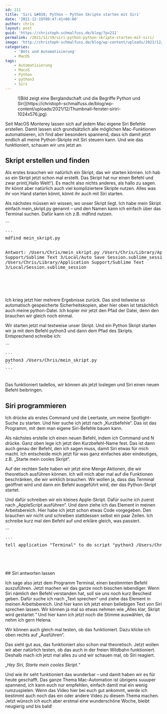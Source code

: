 ```yaml
---
id: 211
title: 'Siri &#038; Python – Python Skripte starten mit Siri'
date: '2021-12-19T09:47:41+00:00'
author: chris
layout: post
guid: 'https://christoph-schmalfuss.de/blog/?p=211'
permalink: /2021/12/19/siri-python-python-skripte-starten-mit-siri/
image: 'http://christoph-schmalfuss.de/blog/wp-content/uploads/2021/12/Thumbnail-fenster-siriri.jpg'
categories:
    - 'Bots und Automatisierung'
    - MacOS
tags:
    - Automatisierung
    - MacoS
    - Python
    - python3
    - Siri
---
```


<figure class="wp-block-image size-large">![Bild zeigt eine Berglandschaft und die Begriffe Python und Siri](https://christoph-schmalfuss.de/blog/wp-content/uploads/2021/12/Thumbnail-fenster-siriri-1024x576.jpg)</figure>Seit MacOS Monterey lassen sich auf jedem Mac eigene Siri Befehle erstellen. Damit lassen sich grundsätzlich alle möglichen Mac-Funktionen automatisieren, ich find aber besonders spannend, dass ich damit jetzt endlich all meine Python-Skripte mit Siri steuern kann. Und wie das funktioniert, schauen wir uns jetzt an.

## Skript erstellen und finden

Als erstes brauchen wir natürlich ein Skript, das wir starten können. Ich hab so ein Skript jetzt schon mal erstellt. Das Skript hat nur einen Befehl und zwar print(‚Hallo Welt!‘). Es macht also nichts anderes, als hallo zu sagen. Ihr könnt aber natürlich auch viel kompliziertere Skripte nutzen. Alles was ihr von Hand starten könnt, könnt ihr auch mit Siri starten.

Als nächstes müssen wir wissen, wo unser Skript liegt. Ich habe mein Skript einfach mein\_skript.py genannt – und den Namen kann ich einfach über das Terminal suchen. Dafür kann ich z.B. mdfind nutzen.

<div class="hcb_wrap">```
<pre class="prism line-numbers lang-bash" data-lang="Bash">```
mdfind mein_skript.py

Antwort:
/Users/Chris/mein_skript.py
/Users/Chris/Library/Application Support/Sublime Text 3/Local/Auto Save Session.sublime_session
/Users/Chris/Library/Application Support/Sublime Text 3/Local/Session.sublime_session
```
```

</div>Ich krieg jetzt hier mehrere Ergebnisse zurück. Das sind teilweise so automatisch gespeicherte Sicherheitskopien, aber hier oben ist tatsächlich auch meine python-Datei. Ich kopier mir jetzt den Pfad der Datei, denn den brauchen wir gleich noch einmal.

Wir starten jetzt mal testweise unser Skript. Und ein Python Skript starten wir ja mit dem Befehl python3 und dann dem Pfad des Skripts. Entsprechend schreibe ich:

<div class="hcb_wrap">```
<pre class="prism line-numbers lang-bash" data-lang="Bash">```
python3 /Users/Chris/mein_skript.py
```
```

</div>Das funktioniert tadellos, wir können als jetzt loslegen und Siri einen neuen Befehl beibringen.

## Siri programmieren

Ich drücke als erstes Command und die Leertaste, um meine Spotlight-Suche zu starten. Und hier suche ich jetzt nach „Kurzbefehle“. Das ist das Programm, mit dem man eigene Siri-Befehle bauen kann.

Als nächstes erstelle ich einen neuen Befehl, indem ich Command und N drücke. Ganz oben lege ich jetzt den Kurzbefehl-Name fest. Das ist dann auch genau der Befehl, den ich sagen muss, damit Siri etwas für mich macht. Ich entscheide mich jetzt für was ganz einfaches aber eindeutiges, z.B. „Starte mein cooles Skript“.

Auf der rechten Seite haben wir jetzt eine Menge Aktionen, die wir theoretisch ausführen können. Ich will mich aber mal auf die Funktionen beschränken, die wir wirklich brauchen. Wir wollen ja, dass das Terminal geöffnet wird und dann ein Befehl ausgeführt wird, der das Python-Skript startet.

Und dafür schreiben wir ein kleines Apple-Skript. Dafür suche ich zuerst nach „AppleScript ausführen“. Und dann ziehe ich das Element in meinen Arbeitsbereich. Hier habe ich jetzt schon etwas Code vorgegeben. Den brauchen wir nicht und schreiben stattdessen selbst ein paar Zeilen. Ich schreibe kurz mal den Befehl auf und erkläre gleich, was passiert.

<div class="hcb_wrap">```
<pre class="prism line-numbers lang-bash" data-lang="Bash">```
tell application "Terminal" to do script "python3 /Users/Chris/mein_skript.py"

```
```

</div>## Siri antworten lassen

Ich sage also jetzt dem Programm Terminal, einen bestimmten Befehl auszuführen. Jetzt machen wir das ganze noch bisschen lebendiger. Wenn Siri nämlich den Befehl verstanden hat, soll sie uns noch kurz Bescheid geben. Dafür suche ich nach „Text sprechen“ und ziehe das Element in meinen Arbeitsbereich. Und hier kann ich jetzt einen beliebigen Text von Siri sprechen lassen. Wir können ja mal so etwas nehmen wie „Alles klar, Skript wird gestartet.“ Und hier kann ich jetzt noch die Stimme auswählen, da nehm ich gern Helena.

Wir können auch gleich mal testen, ob das funktioniert. Dazu klicke ich oben rechts auf „Ausführen“.

Das sieht gut aus, das funktioniert also schon mal theoretisch. Jetzt wollen wir aber natürlich testen, ob das auch in der freien Wildbahn funktioniert. Deshalb mach ich jetzt mal alles zu und wir schauen mal, ob Siri reagiert.

„*Hey Siri, Starte mein cooles Skript*.“

Und wie ihr seht funktioniert das wunderbar – und damit haben wir es für heute geschafft. Das ganze Thema Mac-Automation ist übrigens suuuper spannend, ich kann euch nur empfehlen, einfach damit mal ein wenig rumzuspielen. Wenn das Video hier bei euch gut ankommt, werde ich bestimmt auch noch das ein oder andere Video zu diesem Thema machen. Jetzt wünsch ich euch aber erstmal eine wunderschöne Woche, bleibt neugierig und bis bald!